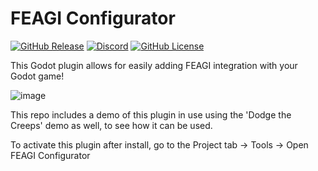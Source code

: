 # FEAGI Configurator


[![GitHub Release](https://img.shields.io/github/v/release/feagi/controller_configurator)](https://github.com/feagi/controller_configurator/releases) [![Discord](https://img.shields.io/discord/1242546683791933480)](https://discord.gg/PTVC8fyGN8) [![GitHub License](https://img.shields.io/github/license/feagi/controller_configurator)](https://www.apache.org/licenses/LICENSE-2.0.txt)

This Godot plugin allows for easily adding FEAGI integration with your Godot game!

![image](https://github.com/feagi/configurator/assets/127231771/3e9511f6-533a-4f6c-8cf0-a299918de5c1)

This repo includes a demo of this plugin in use using the 'Dodge the Creeps' demo as well, to see how it can be used.

To activate this plugin after install, go to the Project tab -> Tools -> Open FEAGI Configurator
